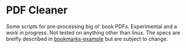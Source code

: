 # PDF Cleaner
Some scripts for pre-processing big ol' book PDFs. Experimental and a work in progress. Not tested on anything other than linux. The specs are breifly described in [bookmarks-example](./bookmarks-example) but are subject to change.